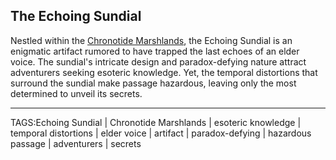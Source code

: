 ## The Echoing Sundial

Nestled within the [Chronotide Marshlands](Chronotide_Marshlands.md), the Echoing Sundial is an enigmatic artifact rumored to have trapped the last echoes of an elder voice. The sundial's intricate design and paradox-defying nature attract adventurers seeking esoteric knowledge. Yet, the temporal distortions that surround the sundial make passage hazardous, leaving only the most determined to unveil its secrets.


---

TAGS:Echoing Sundial | Chronotide Marshlands | esoteric knowledge | temporal distortions | elder voice | artifact | paradox-defying | hazardous passage | adventurers | secrets
